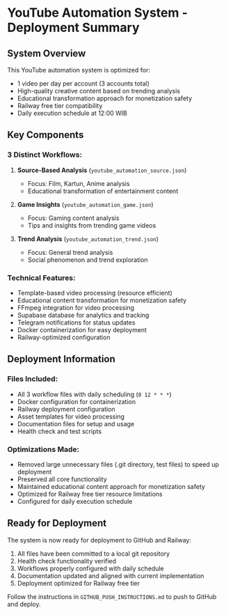 # YouTube Automation System - Deployment Summary

## System Overview

This YouTube automation system is optimized for:
- 1 video per day per account (3 accounts total)
- High-quality creative content based on trending analysis
- Educational transformation approach for monetization safety
- Railway free tier compatibility
- Daily execution schedule at 12:00 WIB

## Key Components

### 3 Distinct Workflows:
1. **Source-Based Analysis** (`youtube_automation_source.json`)
   - Focus: Film, Kartun, Anime analysis
   - Educational transformation of entertainment content

2. **Game Insights** (`youtube_automation_game.json`)
   - Focus: Gaming content analysis
   - Tips and insights from trending game videos

3. **Trend Analysis** (`youtube_automation_trend.json`)
   - Focus: General trend analysis
   - Social phenomenon and trend exploration

### Technical Features:
- Template-based video processing (resource efficient)
- Educational content transformation for monetization safety
- FFmpeg integration for video processing
- Supabase database for analytics and tracking
- Telegram notifications for status updates
- Docker containerization for easy deployment
- Railway-optimized configuration

## Deployment Information

### Files Included:
- All 3 workflow files with daily scheduling (`0 12 * * *`)
- Docker configuration for containerization
- Railway deployment configuration
- Asset templates for video processing
- Documentation files for setup and usage
- Health check and test scripts

### Optimizations Made:
- Removed large unnecessary files (.git directory, test files) to speed up deployment
- Preserved all core functionality
- Maintained educational content approach for monetization safety
- Optimized for Railway free tier resource limitations
- Configured for daily execution schedule

## Ready for Deployment

The system is now ready for deployment to GitHub and Railway:
1. All files have been committed to a local git repository
2. Health check functionality verified
3. Workflows properly configured with daily schedule
4. Documentation updated and aligned with current implementation
5. Deployment optimized for Railway free tier

Follow the instructions in `GITHUB_PUSH_INSTRUCTIONS.md` to push to GitHub and deploy.